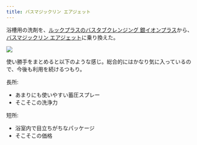 ```yaml
---
title: バスマジックリン エアジェット
---
```


浴槽用の洗剤を、[ルックプラスのバスタブクレンジング 銀イオンプラス](https://www.amazon.co.jp/dp/B07LB476VT)から、[バスマジックリン エアジェット](https://www.amazon.co.jp/dp/B09C1FPK4Y)に乗り換えた。

![](https://i.imgur.com/QjLuG8lh.jpg)

使い勝手をまとめると以下のような感じ。総合的にはかなり気に入っているので、今後も利用を続けるつもり。

長所:

- あまりにも使いやすい蓄圧スプレー
- そこそこの洗浄力

短所:

- 浴室内で目立ちがちなパッケージ
- そこそこの価格

